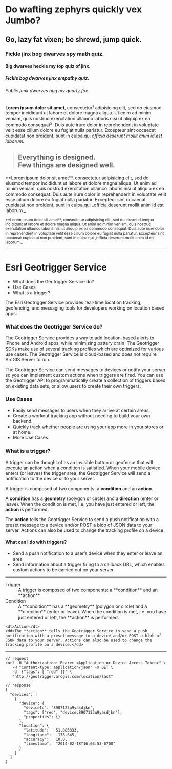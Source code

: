 
# Do wafting zephyrs quickly vex Jumbo?
## Go, lazy fat vixen; be shrewd, jump quick.
### Fickle jinx bog dwarves spy math quiz.
#### Big dwarves heckle my top quiz of jinx.
##### Fickle bog dwarves jinx empathy quiz.
###### Public junk dwarves hug my quartz fox.

**Lorem ipsum dolor sit amet**, consectetur<sup>1</sup> adipisicing elit, sed do eiusmod tempor incididunt ut labore et dolore magna aliqua. Ut enim ad minim veniam, quis nostrud exercitation ullamco laboris nisi ut aliquip ex ea commodo consequat<sup>2</sup>. Duis aute irure dolor in reprehenderit in voluptate velit esse cillum dolore eu fugiat nulla pariatur. Excepteur sint occaecat cupidatat non proident, sunt in culpa qui _officia deserunt mollit anim id est laborum._

<blockquote class="leader-2 trailer-2">
	<h2 class="secondary-bold-italic blue center">
		Everything is designed.<br>
		Few things are designed well.
	</h2>
</blockquote>

<p class="secondary-face">
**Lorem ipsum dolor sit amet**, consectetur adipisicing elit, sed do eiusmod tempor incididunt ut labore et dolore magna aliqua. Ut enim ad minim veniam, quis nostrud exercitation ullamco laboris nisi ut aliquip ex ea commodo consequat. Duis aute irure dolor in reprehenderit in voluptate velit esse cillum dolore eu fugiat nulla pariatur. Excepteur sint occaecat cupidatat non proident, sunt in culpa qui _officia deserunt mollit anim id est laborum._
</p>

<p><small>**Lorem ipsum dolor sit amet**, consectetur adipisicing elit, sed do eiusmod tempor incididunt ut labore et dolore magna aliqua. Ut enim ad minim veniam, quis nostrud exercitation ullamco laboris nisi ut aliquip ex ea commodo consequat. Duis aute irure dolor in reprehenderit in voluptate velit esse cillum dolore eu fugiat nulla pariatur. Excepteur sint occaecat cupidatat non proident, sunt in culpa qui _officia deserunt mollit anim id est laborum._</small></p>

---

# Esri Geotrigger Service

- What does the Geotrigger Service do?
- Use Cases
- What is a trigger?

The Esri Geotrigger Service provides real-time location tracking, geofencing, and messaging tools for developers working on location based apps.

### What does the Geotrigger Service do?

The Geotrigger Service provides a way to add location-based alerts to iPhone and Android apps, while minimizing battery drain. The Geotrigger SDKs make use of several tracking profiles which are optimized for various use cases. The Geotrigger Service is cloud-based and does not require ArcGIS Server to run.

The Geotrigger Service can send messages to devices or notify your server so you can implement custom actions when triggers are fired. You can use the Geotrigger API to programmatically create a collection of triggers based on existing data sets, or allow users to create their own triggers.

### Use Cases

- Easily send messages to users when they arrive at certain areas.
- Create a workout tracking app without needing to build your own backend.
- Quickly track whether people are using your app more in your stores or at home.
- More Use Cases

### What is a trigger?

A trigger can be thought of as an invisible button or geofence that will execute an action when a condition is satisfied. When your mobile device enters (or leaves) the trigger area, the Geotrigger Service will send a notification to the device or to your server.

A trigger is composed of two components: a **condition** and an **action**.

A **condition** has a **geometry** (polygon or circle) and a **direction** (enter or leave). When the condition is met, i.e. you have just entered or left, the **action** is performed.

The **action** tells the Geotrigger Service to send a push notification with a preset message to a device and/or POST a blob of JSON data to your server. Actions can also be used to change the tracking profile on a device.

#### What can I do with **triggers**?

- Send a push notification to a user’s device when they enter or leave an area
- Send information about a trigger firing to a callback URL, which enables custom actions to be carried out on your server

---

<dl>
  <dt>Trigger</dt>
  <dd>A trigger is composed of two components: a **condition** and an **action**.</dd>

  <dt>Condition</dt>
  <dd>A **condition** has a **geometry** (polygon or circle) and a **direction** (enter or leave). When the condition is met, i.e. you have just entered or left, the **action** is performed.</dd>

	<dt>Action</dt>
	<dd>The **action** tells the Geotrigger Service to send a push notification with a preset message to a device and/or POST a blob of JSON data to your server. Actions can also be used to change the tracking profile on a device.</dd>
</dl>

---

```
// request
curl -H "Authorization: Bearer <Application or Device Access Token>" \
   -H "Content-type: application/json" -X GET \
   -d '{"tags": [ "red" ]}' \
   "http://geotrigger.arcgis.com/location/last"

// response
{
  "devices": [
    {
      "device": {
        "deviceId": "8907123u9yasdjkn",
        "tags": ["red", "device:8907123u9yasdjkn"],
        "properties": {}
      },
      "location": {
        "latitude":   51.883333,
        "longitude":  -176.645,
        "accuracy":   10.0,
        "timestamp":  "2014-02-18T16:03:53-0700"
      }
    }
  ]
}
```

